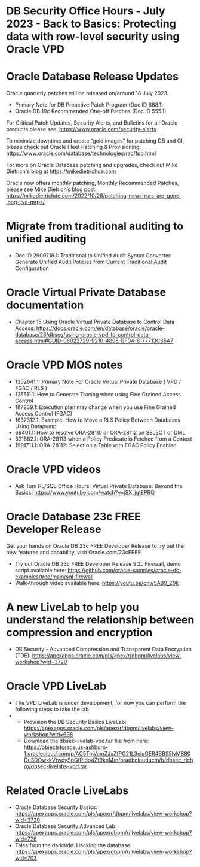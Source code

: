 # DB Security Office Hours - July 2023 - Back to Basics: Protecting data with row-level security using Oracle VPD


# Oracle Database Release Updates

Oracle quarterly patches will be released on/around 18 July 2023. 
- Primary Note for DB Proactive Patch Program (Doc ID 888.1)
- Oracle DB 19c Recommended One-off Patches (Doc ID 555.1)

For Critical Patch Updates, Security Alerts, and Bulletins for all Oracle products please see:  https://www.oracle.com/security-alerts

To minimize downtime and create “gold images” for patching DB and GI, please check out Oracle Fleet Patching & Provisioning: https://www.oracle.com/database/technologies/rac/fpp.html

For more on Oracle Database patching and upgrades, check out Mike Dietrich's blog at https://mikedietrichde.com

Oracle now offers monthly patching, Monthly Recommended Patches, please see Mike Dietrich’s blog post: https://mikedietrichde.com/2022/10/26/patching-news-rurs-are-gone-long-live-mrps/

# Migrate from traditional auditing to unified auditing

- Doc ID 2909718.1: Traditional to Unified Audit Syntax Converter: Generate Unified Audit Policies from Current Traditional Audit Configuration

# Oracle Virtual Private Database documentation

- Chapter 15 Using Oracle Virtual Private Database to Control Data Access: https://docs.oracle.com/en/database/oracle/oracle-database/23/dbseg/using-oracle-vpd-to-control-data-access.html#GUID-06022729-9210-4895-BF04-6177713C65A7

# Oracle VPD MOS notes

- 1352641.1: Primary Note For Oracle Virtual Private Database ( VPD / FGAC / RLS )
- 125511.1: How to Generate Tracing when using Fine Grained Access Control
- 187239.1: Execution plan may change when you use Fine Grained Access Control (FGAC)
- 1637312.1: Example: How to Move a RLS Policy Between Databases Using Datapump
- 69401.1: How to resolve ORA-28110 or ORA-28112 on SELECT or DML
- 331862.1: ORA-28113 when a Policy Predicate is Fetched from a Context
- 1991711.1: ORA-28112: Select on a Table with FGAC Policy Enabled

# Oracle VPD videos

- Ask Tom PL/SQL Office Hours: Virtual Private Database: Beyond the Basics! https://www.youtube.com/watch?v=jSX_igtEPRQ

# Oracle Database 23c FREE Developer Release

Get your hands on Oracle DB 23c FREE Developer Release to try out the new features and capability, visit Oracle.com/23cFREE

- Try out Oracle DB 23c FREE Developer Release SQL Firewall, demo script available here: https://github.com/oracle-samples/oracle-db-examples/tree/main/sql-firewall
- Walk-through video available here: https://youtu.be/cnw5AB9_Z9k

# A new LiveLab to help you understand the relationship between compression and encryption

- DB Security - Advanced Compression and Transparent Data Encryption (TDE): https://apexapps.oracle.com/pls/apex/r/dbpm/livelabs/view-workshop?wid=3720

# Oracle VPD LiveLab

- The VPD LiveLab is under development, for now you can perform the following steps to take the lab
-   - Provision the DB Security Basics LiveLab: https://apexapps.oracle.com/pls/apex/r/dbpm/livelabs/view-workshop?wid=698
    - Download the dbsec-livelab-vpd.tar file from here: https://objectstorage.us-ashburn-1.oraclecloud.com/p/AC5TmVamZJxZfPG21L3cjuGER4BBS5lvMS80Du3DOwkkVtwoySpGfPIdo4Zf9knM/n/oradbclouducm/b/dbsec_rich/o/dbsec-livelabs-vpd.tar


# Related Oracle LiveLabs

- Oracle Database Security Basics: https://apexapps.oracle.com/pls/apex/r/dbpm/livelabs/view-workshop?wid=3720
- Oracle Database Security Advanced Lab: https://apexapps.oracle.com/pls/apex/dbpm/r/livelabs/view-workshop?wid=726
- Tales from the darkside: Hacking the database:  https://apexapps.oracle.com/pls/apex/dbpm/r/livelabs/view-workshop?wid=703



